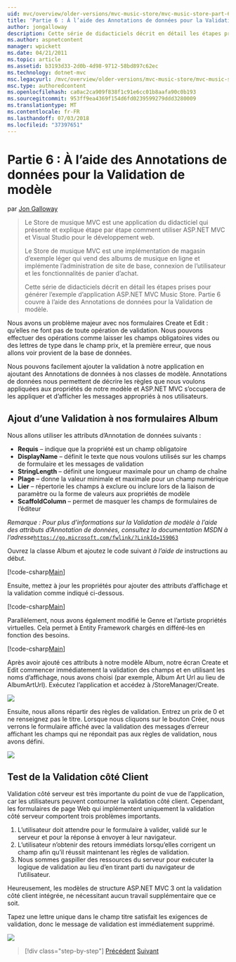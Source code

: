 ```yaml
---
uid: mvc/overview/older-versions/mvc-music-store/mvc-music-store-part-6
title: 'Partie 6 : À l’aide des Annotations de données pour la Validation de modèle | Microsoft Docs'
author: jongalloway
description: Cette série de didacticiels décrit en détail les étapes prises pour générer l’exemple d’application ASP.NET MVC Music Store. Partie 6 couvre à l’aide des Annotations de données pour le modèle V...
ms.author: aspnetcontent
manager: wpickett
ms.date: 04/21/2011
ms.topic: article
ms.assetid: b3193d33-2d0b-4d98-9712-58bd897c62ec
ms.technology: dotnet-mvc
msc.legacyurl: /mvc/overview/older-versions/mvc-music-store/mvc-music-store-part-6
msc.type: authoredcontent
ms.openlocfilehash: ca0ac2ca909f838f1c91e6cc01b8aafa90c0b193
ms.sourcegitcommit: 953ff9ea4369f154d6fd0239599279ddd3280009
ms.translationtype: MT
ms.contentlocale: fr-FR
ms.lasthandoff: 07/03/2018
ms.locfileid: "37397651"
---
```

<a name="part-6-using-data-annotations-for-model-validation"></a>Partie 6 : À l’aide des Annotations de données pour la Validation de modèle
====================
par [Jon Galloway](https://github.com/jongalloway)

> Le Store de musique MVC est une application du didacticiel qui présente et explique étape par étape comment utiliser ASP.NET MVC et Visual Studio pour le développement web.  
>   
> Le Store de musique MVC est une implémentation de magasin d’exemple léger qui vend des albums de musique en ligne et implémente l’administration de site de base, connexion de l’utilisateur et les fonctionnalités de panier d’achat.  
>   
> Cette série de didacticiels décrit en détail les étapes prises pour générer l’exemple d’application ASP.NET MVC Music Store. Partie 6 couvre à l’aide des Annotations de données pour la Validation de modèle.


Nous avons un problème majeur avec nos formulaires Create et Edit : qu’elles ne font pas de toute opération de validation. Nous pouvons effectuer des opérations comme laisser les champs obligatoires vides ou des lettres de type dans le champ prix, et la première erreur, que nous allons voir provient de la base de données.

Nous pouvons facilement ajouter la validation à notre application en ajoutant des Annotations de données à nos classes de modèle. Annotations de données nous permettent de décrire les règles que nous voulons appliquées aux propriétés de notre modèle et ASP.NET MVC s’occupera de les appliquer et d’afficher les messages appropriés à nos utilisateurs.

## <a name="adding-validation-to-our-album-forms"></a>Ajout d’une Validation à nos formulaires Album

Nous allons utiliser les attributs d’Annotation de données suivants :

- **Requis** – indique que la propriété est un champ obligatoire
- **DisplayName** – définit le texte que nous voulons utilisés sur les champs de formulaire et les messages de validation
- **StringLength** – définit une longueur maximale pour un champ de chaîne
- **Plage** – donne la valeur minimale et maximale pour un champ numérique
- **Lier** – répertorie les champs à exclure ou inclure lors de la liaison de paramètre ou la forme de valeurs aux propriétés de modèle
- **ScaffoldColumn** – permet de masquer les champs de formulaires de l’éditeur

*Remarque : Pour plus d’informations sur la Validation de modèle à l’aide des attributs d’Annotation de données, consultez la documentation MSDN à l’adresse*[`https://go.microsoft.com/fwlink/?LinkId=159063`](https://go.microsoft.com/fwlink/?LinkId=159063)

Ouvrez la classe Album et ajoutez le code suivant *à l’aide de* instructions au début.

[!code-csharp[Main](mvc-music-store-part-6/samples/sample1.cs)]

Ensuite, mettez à jour les propriétés pour ajouter des attributs d’affichage et la validation comme indiqué ci-dessous.

[!code-csharp[Main](mvc-music-store-part-6/samples/sample2.cs)]

Parallèlement, nous avons également modifié le Genre et l’artiste propriétés virtuelles. Cela permet à Entity Framework chargés en différé-les en fonction des besoins.

[!code-csharp[Main](mvc-music-store-part-6/samples/sample3.cs)]

Après avoir ajouté ces attributs à notre modèle Album, notre écran Create et Edit commencer immédiatement la validation des champs et en utilisant les noms d’affichage, nous avons choisi (par exemple, Album Art Url au lieu de AlbumArtUrl). Exécutez l’application et accédez à /StoreManager/Create.

![](mvc-music-store-part-6/_static/image1.png)

Ensuite, nous allons répartir des règles de validation. Entrez un prix de 0 et ne renseignez pas le titre. Lorsque nous cliquons sur le bouton Créer, nous verrons le formulaire affiché avec la validation des messages d’erreur affichant les champs qui ne répondait pas aux règles de validation, nous avons défini.

![](mvc-music-store-part-6/_static/image2.png)

## <a name="testing-the-client-side-validation"></a>Test de la Validation côté Client

Validation côté serveur est très importante du point de vue de l’application, car les utilisateurs peuvent contourner la validation côté client. Cependant, les formulaires de page Web qui implémentent uniquement la validation côté serveur comportent trois problèmes importants.

1. L’utilisateur doit attendre pour le formulaire à valider, validé sur le serveur et pour la réponse à envoyer à leur navigateur.
2. L’utilisateur n’obtenir des retours immédiats lorsqu’elles corrigent un champ afin qu’il réussit maintenant les règles de validation.
3. Nous sommes gaspiller des ressources du serveur pour exécuter la logique de validation au lieu d’en tirant parti du navigateur de l’utilisateur.

Heureusement, les modèles de structure ASP.NET MVC 3 ont la validation côté client intégrée, ne nécessitant aucun travail supplémentaire que ce soit.

Tapez une lettre unique dans le champ titre satisfait les exigences de validation, donc le message de validation est immédiatement supprimé.

![](mvc-music-store-part-6/_static/image3.png)


> [!div class="step-by-step"]
> [Précédent](mvc-music-store-part-5.md)
> [Suivant](mvc-music-store-part-7.md)
